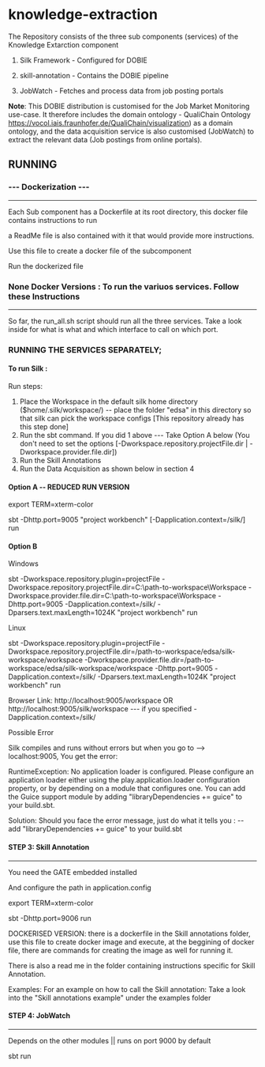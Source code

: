 # knowledge-extraction

The Repository consists of the three sub components (services) of the Knowledge Extarction component

1. Silk Framework - Configured for DOBIE

2. skill-annotation - Contains the DOBIE pipeline

3. JobWatch - Fetches and process data from job posting portals

**Note**: This DOBIE distribution is customised for the Job Market Monitoring use-case. It therefore includes the domain ontology - QualiChain Ontology https://vocol.iais.fraunhofer.de/QualiChain/visualization)  as a domain ontology, and the data acquisition service is also customised (JobWatch) to extract the relevant data (Job postings from online portals).

## RUNNING
### --- Dockerization ---
-----------------------------------------------
Each Sub component has a Dockerfile at its root directory, this docker file contains instructions to run

a ReadMe file is also contained with it that would provide more instructions.


Use this file to create a docker file of the subcomponent

Run the dockerized file


### None Docker Versions : To run the variuos services. Follow these Instructions
-----------------------------------------------------------------------

So far, the run_all.sh script should run all the three services.
Take a look inside for what is what and which interface to call on which port.


### RUNNING THE SERVICES SEPARATELY;

#### To run Silk :

Run steps:
1. Place the Workspace in the default silk home directory ($home/.silk/workspace/) -- place the folder "edsa" in this directory so that silk can pick the workspace configs
   [This repository already has this step done]
2. Run the sbt command. If you did 1 above --- Take Option A below (You don't need to set the options [-Dworkspace.repository.projectFile.dir | -Dworkspace.provider.file.dir])
3. Run the Skill Annotations
4. Run the Data Acquisition as shown below in section 4


#### Option A -- REDUCED RUN VERSION

export TERM=xterm-color

sbt -Dhttp.port=9005 "project workbench" [-Dapplication.context=/silk/] run

#### Option B

Windows

sbt -Dworkspace.repository.plugin=projectFile -Dworkspace.repository.projectFile.dir=C:\path-to-workspace\Workspace -Dworkspace.provider.file.dir=C:\path-to-workspace\Workspace  -Dhttp.port=9005 -Dapplication.context=/silk/ -Dparsers.text.maxLength=1024K "project workbench" run

Linux

sbt -Dworkspace.repository.plugin=projectFile -Dworkspace.repository.projectFile.dir=/path-to-workspace/edsa/silk-workspace/workspace -Dworkspace.provider.file.dir=/path-to-workspace/edsa/silk-workspace/workspace  -Dhttp.port=9005 -Dapplication.context=/silk/ -Dparsers.text.maxLength=1024K "project workbench" run


Browser Link: http://localhost:9005/workspace  OR http://localhost:9005/silk/workspace --- if you specified -Dapplication.context=/silk/


Possible Error

Silk compiles and runs without errors but when you go to --> localhost:9005, You get the error:

RuntimeException: No application loader is configured. Please configure an application loader either using the play.application.loader configuration property, or by depending on a module that configures one. You can add the Guice support module by adding "libraryDependencies += guice" to your build.sbt.

Solution:
Should you face the error message, just do what it tells you :  -- add "libraryDependencies += guice" to your build.sbt



#### STEP 3: Skill Annotation
----------------------------------
You need the GATE embedded installed

And configure the path in application.config

export TERM=xterm-color

sbt -Dhttp.port=9006 run

DOCKERISED VERSION: there is a dockerfile in the Skill annotations folder, use this file to create docker image and execute, at the beggining of docker file, there are commands for creating
the image as well for running it.

There is also a read me in the folder containing instructions specific for Skill Annotation.

Examples: For an example on how to call the Skill annotation: Take a look into the "Skill annotations example" under the examples folder


#### STEP 4: JobWatch
-----------------------------------------------
Depends on the other modules || runs on port 9000 by default
 
sbt run

